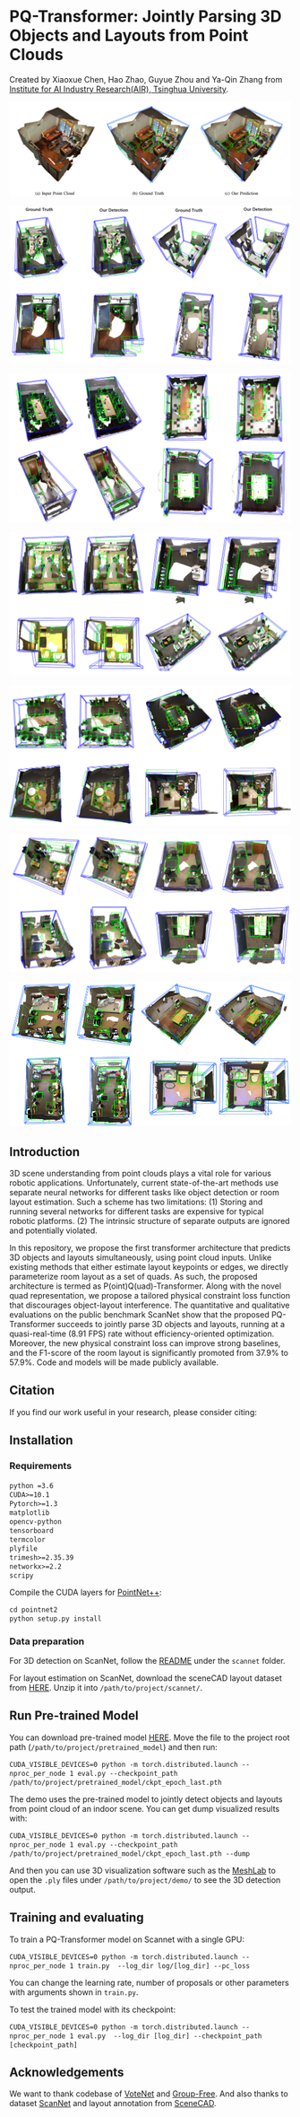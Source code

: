 # PQ-Transformer: Jointly Parsing 3D Objects and Layouts from Point Clouds
Created by Xiaoxue Chen, Hao Zhao, Guyue Zhou and Ya-Qin Zhang from <a href="http://air.tsinghua.edu.cn/EN/" target="_blank">Institute for AI Industry Research(AIR), Tsinghua University</a>.

![teaser](doc/teaser.PNG)

![sup](doc/sup1.PNG)

![sup](doc/sup2.PNG)

![sup](doc/sup3.PNG)

![sup](doc/sup4.PNG)

![sup](doc/sup5.PNG)

![sup](doc/sup6.png)


## Introduction

3D scene understanding from point clouds plays a vital role for various robotic applications. Unfortunately, current state-of-the-art methods use separate neural networks for different tasks like object detection or room layout estimation. Such a scheme has two limitations: (1) Storing and running several networks for different tasks are expensive for typical robotic platforms. (2) The intrinsic structure of separate outputs are ignored and potentially violated. 

In this repository, we propose the first transformer architecture that predicts 3D objects and layouts simultaneously, using point cloud inputs. Unlike existing methods that either estimate layout keypoints or edges, we directly parameterize room layout as a set of quads. As such, the proposed architecture is termed as P(oint)Q(uad)-Transformer. Along with the novel quad representation, we propose a tailored physical constraint loss function that discourages object-layout interference. The quantitative and qualitative evaluations on the public benchmark ScanNet show that the proposed PQ-Transformer succeeds to jointly parse 3D objects and layouts, running at a quasi-real-time (8.91 FPS) rate without efficiency-oriented optimization. Moreover, the new physical constraint loss can improve strong baselines, and the F1-score of the room layout is significantly promoted from 37.9\% to 57.9\%. Code and models will be made publicly available.

## Citation

If you find our work useful in your research, please consider citing:



## Installation

### Requirements
    
    python =3.6
    CUDA>=10.1
    Pytorch>=1.3
    matplotlib
    opencv-python
    tensorboard
    termcolor
    plyfile
    trimesh>=2.35.39
    networkx>=2.2
    scripy
    


Compile the CUDA layers for [PointNet++](http://arxiv.org/abs/1706.02413):

    cd pointnet2
    python setup.py install

### Data preparation

For 3D detection on ScanNet, follow the [README](https://github.com/facebookresearch/votenet/blob/master/scannet/README.md) under the `scannet` folder.

For layout estimation on ScanNet, download the sceneCAD layout dataset from 
[HERE](http://kaldir.vc.in.tum.de/scannet_planes).  Unzip it into `/path/to/project/scannet/`.

## Run Pre-trained Model

You can download pre-trained model [HERE](https://drive.google.com/file/d/1yawlsprl-bhRotpZS29inQo4f4ZSZSY-/view?usp=sharing).
Move the file to the project root path (`/path/to/project/pretrained_model`) and then run:

    CUDA_VISIBLE_DEVICES=0 python -m torch.distributed.launch --nproc_per_node 1 eval.py --checkpoint_path /path/to/project/pretrained_model/ckpt_epoch_last.pth

The demo uses the pre-trained model to jointly detect objects and layouts from point cloud of an indoor scene. You can get dump visualized results with:

    CUDA_VISIBLE_DEVICES=0 python -m torch.distributed.launch --nproc_per_node 1 eval.py --checkpoint_path /path/to/project/pretrained_model/ckpt_epoch_last.pth --dump

And then you can use 3D visualization software such as the [MeshLab](http://www.meshlab.net/) to open the `.ply` files under `/path/to/project/demo/` to see the 3D detection output.


## Training and evaluating



To train a PQ-Transformer model on Scannet with a single GPU:

    CUDA_VISIBLE_DEVICES=0 python -m torch.distributed.launch --nproc_per_node 1 train.py  --log_dir log/[log_dir] --pc_loss
    
You can change the learning rate, number of proposals or other parameters with arguments shown in `train.py`.

To test the trained model with its checkpoint:

    CUDA_VISIBLE_DEVICES=0 python -m torch.distributed.launch --nproc_per_node 1 eval.py  --log_dir [log_dir] --checkpoint_path [checkpoint_path]




## Acknowledgements
We want to thank codebase of [VoteNet](https://github.com/facebookresearch/votenet) and [Group-Free](https://github.com/zeliu98/Group-Free-3D). And also thanks to dataset [ScanNet](https://github.com/ScanNet/ScanNet) and layout annotation from [SceneCAD](https://github.com/skanti/SceneCAD).


